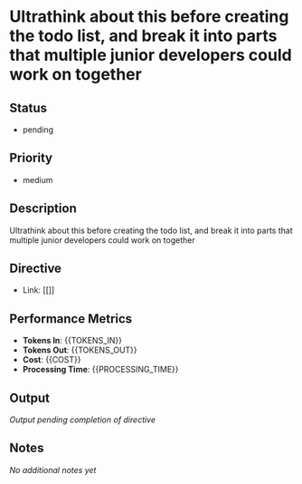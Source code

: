 # Ultrathink about this before creating the todo list, and break it into parts that multiple junior developers could work on together

## Status
- pending

## Priority  
- medium

## Description
Ultrathink about this before creating the todo list, and break it into parts that multiple junior developers could work on together

## Directive
- Link: [[]]

## Performance Metrics
- **Tokens In**: {{TOKENS_IN}}
- **Tokens Out**: {{TOKENS_OUT}}  
- **Cost**: {{COST}}
- **Processing Time**: {{PROCESSING_TIME}}

## Output
_Output pending completion of directive_

## Notes
_No additional notes yet_
